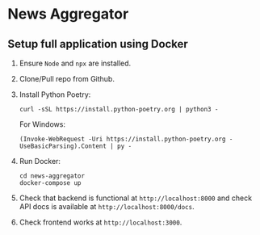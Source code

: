 # News Aggregator

## Setup full application using Docker

1. Ensure `Node` and `npx` are installed.
2. Clone/Pull repo from Github.
3. Install Python Poetry:
    ```
    curl -sSL https://install.python-poetry.org | python3 -
    ```

    For Windows:

    ```
    (Invoke-WebRequest -Uri https://install.python-poetry.org -UseBasicParsing).Content | py -
    ```


4. Run Docker:
    ```
    cd news-aggregator
    docker-compose up
    ```

5. Check that backend is functional at `http://localhost:8000` and check API docs is available at `http://localhost:8000/docs`.

6. Check frontend works at `http://localhost:3000`.